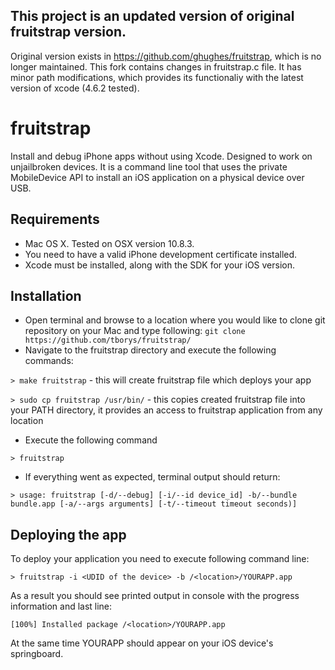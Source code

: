 ## This project is an updated version of original fruitstrap version.


Original version exists in https://github.com/ghughes/fruitstrap, which is no longer maintained. 
This fork contains changes in fruitstrap.c file. It has minor path modifications, which provides its functionaliy with the latest version of xcode (4.6.2 tested).

fruitstrap
==========
Install and debug iPhone apps without using Xcode. Designed to work on unjailbroken devices.
It is a command line tool that uses the private MobileDevice API to install an iOS application on a physical device over USB.

## Requirements

* Mac OS X. Tested on OSX version 10.8.3. 
* You need to have a valid iPhone development certificate installed.
* Xcode must be installed, along with the SDK for your iOS version.

## Installation

* Open terminal and browse to a location where you would like to clone git repository on your Mac and type following: `git clone https://github.com/tborys/fruitstrap/`
* Navigate to the fruitstrap directory and execute the following commands:

`> make fruitstrap` - this will create fruitstrap file which deploys your app

`> sudo cp fruitstrap /usr/bin/` - this copies created fruitstrap file into your PATH directory, it provides an access to fruitstrap application from any location

* Execute the following command

`> fruitstrap`

* If everything went as expected, terminal output should return:

`> usage: fruitstrap [-d/--debug] [-i/--id device_id] -b/--bundle bundle.app [-a/--args arguments] [-t/--timeout timeout seconds)]` 

## Deploying the app
To deploy your application you need to execute following command line: 

`> fruitstrap -i <UDID of the device> -b /<location>/YOURAPP.app`

As a result you should see printed output in console with the progress information and last line:

`[100%] Installed package /<location>/YOURAPP.app`

At the same time YOURAPP should appear on your iOS device's springboard. 
